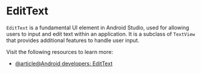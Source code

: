 # EditText

`EditText` is a fundamental UI element in Android Studio, used for allowing users to input and edit text within an application. It is a subclass of `TextView` that provides additional features to handle user input.

Visit the following resources to learn more:

- [@article@Android developers: EditText](https://developer.android.com/reference/android/widget/EditText)